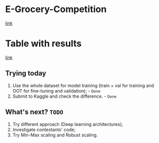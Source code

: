 # E-Grocery-Competition
[link](https://www.kaggle.com/competitions/rohlik-sales-forecasting-challenge-v2/overview)

# Table with results
[link](https://docs.google.com/spreadsheets/d/1AW-Eba7vc2m1ccbypjgnHYhD_OyqKfwHnr3hOWMpVuM/edit?gid=0#gid=0)

## Trying today
1) Use the whole dataset for model training (train + val for training and OOT for fine-tuning and validation); - `Done`
2) Submit to Kaggle and check the difference. - `Done`

## What's next? `TODO`
1) Try different approach (Deep learning architectures);
2) Investigate contestants' code;
3) Try Min-Max scaling and Robust scaling.